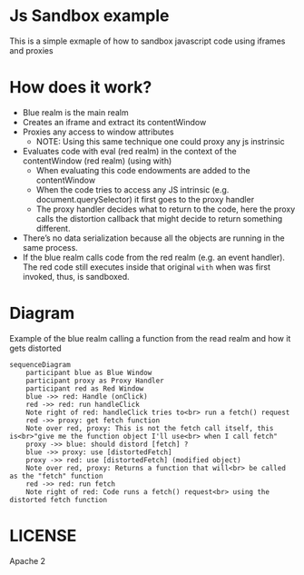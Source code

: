 # Js Sandbox example

This is a simple exmaple of how to sandbox javascript code using iframes and proxies

# How does it work?

- Blue realm is the main realm
- Creates an iframe and extract its contentWindow
- Proxies any access to window attributes
  - NOTE: Using this same technique one could proxy any js instrinsic
- Evaluates code with eval (red realm) in the context of the contentWindow (red realm) (using with)
  - When evaluating this code endowments are added to the contentWindow
  - When the code tries to access any JS intrinsic (e.g. document.querySelector) it first goes to the proxy handler
  - The proxy handler decides what to return to the code, here the proxy calls the distortion callback that might decide to return something different.
- There’s no data serialization because all the objects are running in the same process.
- If the blue realm calls code from the red realm (e.g. an event handler). The red code still executes inside that original `with` when was first invoked, thus, is sandboxed.

# Diagram

Example of the blue realm calling a function from the read realm and how it gets distorted

```mermaid
sequenceDiagram
    participant blue as Blue Window
    participant proxy as Proxy Handler
    participant red as Red Window
    blue ->> red: Handle (onClick)
    red ->> red: run handleClick
    Note right of red: handleClick tries to<br> run a fetch() request
    red ->> proxy: get fetch function
    Note over red, proxy: This is not the fetch call itself, this is<br>"give me the function object I'll use<br> when I call fetch"
    proxy ->> blue: should distord [fetch] ?
    blue ->> proxy: use [distortedFetch]
    proxy ->> red: use [distortedFetch] (modified object)
    Note over red, proxy: Returns a function that will<br> be called as the "fetch" function
    red ->> red: run fetch
    Note right of red: Code runs a fetch() request<br> using the distorted fetch function
```

# LICENSE

Apache 2
